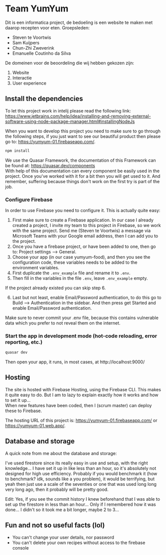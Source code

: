 # Team YumYum
Dit is een informatica project, de bedoeling is een website te maken met daarop recepten voor eten.
Groepsleden:
- Steven te Voortwis
- Sam Kuijpers
- Chun-Zhi Zweverink
- Emanuelle Coutinho da Silva

De domeinen voor de beoordeling die wij hebben gekozen zijn:
1. Website
2. Interactie
3. User experience

## Install the dependencies
To let this project work in intelij please read the following link: https://www.jetbrains.com/help/idea/installing-and-removing-external-software-using-node-package-manager.html#installingNodeJs

When you want to develop this project you need to make sure to go through the following steps, if you just want to see our beautiful product then please go to: https://yumyum-01.firebaseapp.com/.
```bash
npm install
```

We use the Quasar Framework, the documentation of this Framework can be found at: https://quasar.dev/components <br>
With help of this documentation can every component be easily used in the project. Once you've worked with it for a bit then you will get used to it. And remember, suffering because things don't work on the first try is part of the job.

### Configure Firebase
In order to use Firebase you need to configure it. This is actually quite easy:
1. First make sure to create a Firebase application. In our case I already created a project, I invite my team to this project in Firebase, so we work with the same project. Send me (Steven te Voortwis) a message via Microsoft Teams with your Google email address, then I can add you to the project.
2. Once you have a firebase project, or have been added to one, then go to: Project settings --> General.
3. Choose your app (in our case yumyum-food), and then you see the configuration code, these variables needs to be added to the environment variables.
4. First duplicate the `.env_example` file and rename it to `.env`.
5. Then fill in the variables in the file `.env`, leave `.env_example` empty.

If the project already existed you can skip step 6.

6. Last but not least, enable Email/Password authentication, to do this go to Build --> Authentication in the sidebar. And then press get Started and enable Email/Password authentication.

Make sure to never commit your .env file, because this contains vulnerable data which you prefer to not reveal them on the internet.

### Start the app in development mode (hot-code reloading, error reporting, etc.)
```bash
quasar dev
```
Then open your app, it runs, in most cases, at http://localhost:9000/

## Hosting
The site is hosted with Firebase Hosting, using the Firebase CLI. This makes it quite easy to do. But I am to lazy to explain exactly how it works and how to set it up...<br>
When new features have been coded, then I (scrum master) can deploy these to Firebase.

The hosting URL of this project is: https://yumyum-01.firebaseapp.com/ or https://yumyum-01.web.app/.


## Database and storage
A quick note from me about the database and storage:

I've used firestore since its really easy in use and setup, with the right knowledge...
I have set it up in like less than an hour, so it's absolutely not designed for high use efficiency. Probably if you would benchmark it (how to benchmark? idk, sounds like a you problem), it would be terrifying, but yeah then just use a scale of the seventies or one that was used long long very long ago, then it probably will be pretty good.

Edit: Yes, if you see the commit history I knew beforehand that I was able to set up the firestore in less than an hour... Only if I remembered how it was done... I didn't so it took me a bit longer, maybe 2 to 3...


## Fun and not so useful facts (lol)
- You can't change your user details, nor password
- You can't delete your own recipes without access to the firebase console
